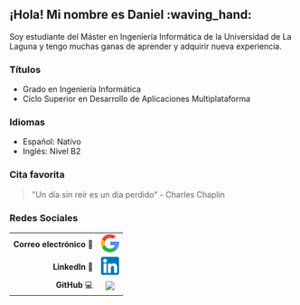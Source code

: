 ## ¡Hola! Mi nombre es Daniel :waving_hand:

Soy estudiante del Máster en Ingeniería Informática de la Universidad de La Laguna y tengo muchas ganas de aprender y adquirir nueva experiencia.

### Títulos
 * Grado en Ingeniería Informática
 * Ciclo Superior en Desarrollo de Aplicaciones Multiplataforma

### Idiomas
 * Español: Nativo
 * Inglés: Nivel B2

### Cita favorita
>"Un día sin reír es un día perdido" - Charles Chaplin

### Redes Sociales

|  |  |
| -----------------------: | :---------------------------------------------------------------------------: |
| **Correo electrónico** :e-mail: | [<img src="img/google.png" width="32">](alu0101239187@ull.edu.es) |
| **LinkedIn** :briefcase: | [<img src="img/linkedin.png" width="32">](https://www.linkedin.com/in/daniel-jorge-acosta/) |
| **GitHub** :computer: | [<img src="img/github.svg" width="32">](https://github.com/alu0101239187) |
